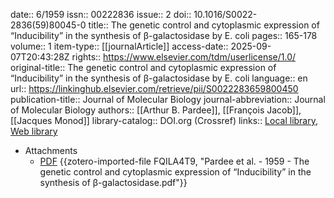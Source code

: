 date:: 6/1959
issn:: 00222836
issue:: 2
doi:: 10.1016/S0022-2836(59)80045-0
title:: The genetic control and cytoplasmic expression of “Inducibility” in the synthesis of β-galactosidase by E. coli
pages:: 165-178
volume:: 1
item-type:: [[journalArticle]]
access-date:: 2025-09-07T20:43:28Z
rights:: https://www.elsevier.com/tdm/userlicense/1.0/
original-title:: The genetic control and cytoplasmic expression of “Inducibility” in the synthesis of β-galactosidase by E. coli
language:: en
url:: https://linkinghub.elsevier.com/retrieve/pii/S0022283659800450
publication-title:: Journal of Molecular Biology
journal-abbreviation:: Journal of Molecular Biology
authors:: [[Arthur B. Pardee]], [[François Jacob]], [[Jacques Monod]]
library-catalog:: DOI.org (Crossref)
links:: [Local library](zotero://select/library/items/DY8KXUWF), [Web library](https://www.zotero.org/users/6106196/items/DY8KXUWF)

- Attachments
	- [PDF](zotero://select/library/items/FQILA4T9) {{zotero-imported-file FQILA4T9, "Pardee et al. - 1959 - The genetic control and cytoplasmic expression of “Inducibility” in the synthesis of β-galactosidase.pdf"}}